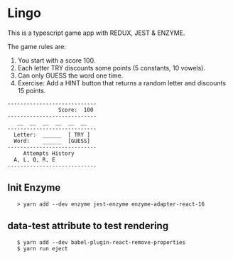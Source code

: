 # Lingo 
 
 This is a typescript game app with REDUX, JEST & ENZYME.
 
 The game rules are:
   1. You start with a score 100.
   2. Each letter TRY discounts some points (5 constants, 10 vowels).
   3. Can only GUESS the word one time.
   4. Exercise: Add a HINT button that returns a 
      random letter and discounts 15 points.      
  
 ```
 ----------------------------
                 Score:  100
 ----------------------------
    __  __  __  __  __  __            
 ----------------------------
   Letter:  ______  [ TRY ]
   Word:    ______  [GUESS]
 ----------------------------
      Attempts History
   A, L, Q, R, E
 ----------------------------
 ```
 
 
## Init Enzyme
 ```
    > yarn add --dev enzyme jest-enzyme enzyme-adapter-react-16
 ```

## data-test attribute to test rendering
 ```	
 	$ yarn add --dev babel-plugin-react-remove-properties
 	$ yarn run eject
 
 ```
